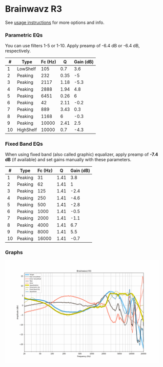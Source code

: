 # Brainwavz R3
See [usage instructions](https://github.com/jaakkopasanen/AutoEq#usage) for more options and info.

### Parametric EQs
You can use filters 1-5 or 1-10. Apply preamp of -6.4 dB or -6.4 dB, respectively.

|   # | Type      |   Fc (Hz) |    Q |   Gain (dB) |
|-----|-----------|-----------|------|-------------|
|   1 | LowShelf  |       105 | 0.7  |         3.6 |
|   2 | Peaking   |       232 | 0.35 |        -5   |
|   3 | Peaking   |      2117 | 1.18 |        -5.3 |
|   4 | Peaking   |      2888 | 1.94 |         4.8 |
|   5 | Peaking   |      6451 | 0.26 |         6   |
|   6 | Peaking   |        42 | 2.11 |        -0.2 |
|   7 | Peaking   |       889 | 3.43 |         0.3 |
|   8 | Peaking   |      1168 | 6    |        -0.3 |
|   9 | Peaking   |     10000 | 2.41 |         2.5 |
|  10 | HighShelf |     10000 | 0.7  |        -4.3 |

### Fixed Band EQs
When using fixed band (also called graphic) equalizer, apply preamp of **-7.4 dB** (if available) and set gains manually with these parameters.

|   # | Type    |   Fc (Hz) |    Q |   Gain (dB) |
|-----|---------|-----------|------|-------------|
|   1 | Peaking |        31 | 1.41 |         3.8 |
|   2 | Peaking |        62 | 1.41 |         1   |
|   3 | Peaking |       125 | 1.41 |        -2.4 |
|   4 | Peaking |       250 | 1.41 |        -4.6 |
|   5 | Peaking |       500 | 1.41 |        -2.8 |
|   6 | Peaking |      1000 | 1.41 |        -0.5 |
|   7 | Peaking |      2000 | 1.41 |        -1.1 |
|   8 | Peaking |      4000 | 1.41 |         6.7 |
|   9 | Peaking |      8000 | 1.41 |         5.5 |
|  10 | Peaking |     16000 | 1.41 |        -0.7 |

### Graphs
![](./Brainwavz%20R3.png)
